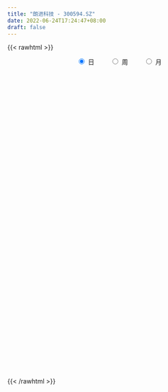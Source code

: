 ```yaml
---
title: "朗进科技 - 300594.SZ"
date: 2022-06-24T17:24:47+08:00
draft: false
---
```

{{< rawhtml >}}
    <div style="text-align: center">
        <label style="padding: 1rem;"><input style="margin-right: .5rem" type="radio" name="period" value="D" checked onclick="period_change(this)">日</label>
        <label style="padding: 1rem;"><input style="margin-right: .5rem" type="radio" name="period" value="W" onclick="period_change(this)">周</label>
        <label style="padding: 1rem;"><input style="margin-right: .5rem" type="radio" name="period" value="M" onclick="period_change(this)">月</label>
    </div>
    <div id="chart" style="height: 700px;"></div> 
    <script type="text/javascript">
        const D_v = [9909.41,7081.0,5742.8,5865.6,6718.9,6783.8,5638.8,6760.8,4454.0,6099.61,6596.0,4786.0,7856.54,11422.31,20934.8,9963.6,10029.8,7782.72,6873.52,9655.32,11533.2,20197.3,23486.33,26383.4,24681.23,21194.4,17018.79,18943.91,33022.81,23195.0,12013.09,12743.0,10639.5,11854.91,14235.0,15293.74,10424.0,9213.24,11004.34,11496.5,10435.04,14982.84,17470.6,17935.12,17696.84,16832.8,25916.78,25074.0,16009.05,14231.68,11754.0,13535.37,15908.0,12908.16,7375.4,20379.37,29955.66,26475.22,24067.22,45776.68,54000.58,36847.0,23737.5,33257.7,26470.94,22131.03,35793.8,39081.24,55973.41,42340.22,20803.56,31462.81,20491.4,19949.0,34123.04,31624.7,18285.8,13870.0,22912.5,20310.0,10908.6,12577.24,13795.6,7777.02,12378.98,27508.6,22836.93,33037.69,76258.53,43939.3,34711.0,37121.5,40861.4,46552.24,41608.8,41250.8,56530.7,91914.1,51233.56,57943.21,49554.0,35604.14,45925.5,46837.5,41821.8,51312.34,37951.31,27704.71,21722.8,14886.0,13664.0,28541.71,13104.34,10822.0,13778.0,17309.0,15045.8,17633.8,16371.8,13320.0,11065.8,15204.8,11329.0,14010.0,12592.0,8760.0,8547.0,15502.8,9315.8,13162.99,7413.0,6355.2,10485.2,12880.0,12342.0,8439.0,13477.8,15527.0,17347.46,9508.0,15380.0,9952.0,9979.0,11590.0,13434.0,11165.84,12245.0,18551.14,10864.01,9815.0,7974.84,8355.0,32186.68,31675.46,18868.84,15646.84,15578.64,12652.0,9704.0,10085.0,7020.0,8284.0,12400.0,9014.0,6198.19,6232.0,7010.62,7540.8,6298.0,6207.0,4942.0,4922.8,6655.0,7905.0,13213.8,7534.19,6189.01,5546.02,7749.0,7601.0,6627.6,5682.0,6005.21,7661.0,9281.6,10387.0,9837.0,6788.0,7847.0,8883.0,13496.0,14081.0,8912.0,10342.0,9226.0,7844.0,6422.0,7034.63,5634.0,8945.0,7269.0,7577.0,7137.0,5341.0,11693.0,13104.0,17613.0,23656.6,18479.81,8461.8,7395.8,6054.4,5102.0,7220.84,6622.85,4605.0,5322.78,6672.0,5930.0,7506.0,39071.9,9783.43,6964.06,7074.0,7576.0,4645.0,5546.0,4939.6,6190.8,6216.8,9692.8,4889.0,4796.0,4209.01,4861.01,3642.0,4240.0,7503.73,8160.0,5961.0,3849.0,8146.0,9262.53,7174.0,6474.0,4644.26,4859.26,6787.72,7831.46,8960.0,8227.26,8789.8,5210.0,5091.0,5176.0,6342.0,6229.0,5874.0,9366.0,27514.88,14304.0,6666.82,6303.0,5459.0,9385.0,7059.67,5638.0,8264.0,10721.0,9767.0,6324.0,9245.0,20560.0,8314.0,9868.69,5477.0,7864.64,6034.2,8341.0,9032.64,4846.27,7951.27,4581.8,4675.0,7786.8,9771.8,7093.23,5113.0,5035.0,7893.0,31792.06,47378.46,39223.74,44411.95,28157.09,77765.0,65030.55,45932.07,25252.37,19974.17,23787.0,18022.0,19608.11,24342.11,16370.2,16055.0,16571.0,10360.0,11961.8,14168.51,11585.71,10566.82,11514.0,10089.0,7569.0,6991.0,7939.0,8456.0,7836.0,5580.0,6589.0,6187.0,9408.17,3123.09,4945.0,4756.0,5287.57,3993.51,3012.0,3409.0,7290.0,4518.0,3667.0,6314.0,5468.0,4958.0,5422.0,3694.0,5785.09,7148.0,18665.99,9224.0,53190.34,78928.99,84964.95,159388.95,128431.29,61961.0,51734.0,39659.8,32345.8,37818.89,35027.03,34912.0,30610.71,29658.51,27426.0,65205.89,37991.46,23090.0,20576.0,19459.0,13018.0,21059.0,24244.8,44827.06,48383.69,62364.69,58032.35,41049.27,47617.28,30838.08,36687.81,22571.25,29366.5,20696.0,16217.0,19094.0,13409.0,16258.0,16247.89,27127.89,11934.0,9381.89,10011.89,9297.0,9981.0,11600.01,10946.0,11691.0,11342.5,7536.5,7189.0,11791.5,8044.0,11378.12,13283.53,13881.0,17983.0,22020.8,9532.62,8229.0,19006.23,9069.0,11221.0,6877.0,6376.0,7122.0,9788.45,7734.0,6932.0,4377.0,4578.0,7337.45,7209.0,13017.07,44767.41,42058.08,58917.0,62116.12,29655.0,23592.43,35146.0,33089.0,20704.0,16800.0,16897.0,12773.0,20814.0,14554.0,14169.0,15278.0,18606.62,14578.0,17450.0,37408.0,20589.0,34162.0,18262.5,13946.5,9355.0,7762.0,9255.0,8629.0,7690.0,7746.0,10787.0,11362.0,8227.0,10231.0,7224.0,6681.0,6250.5,14455.0,9996.0,9224.0,5955.0,8663.0,6938.01,11119.24,11902.23,13049.0,12076.0,10234.5,6863.0,6880.23,5294.0,13760.0,11541.0,8433.23,4657.0,5404.5,4998.0,7197.0,5305.0,5228.0,4744.0,10223.0,6429.0,7394.0,5433.0,4034.0,7074.05,11378.8,13258.0,12338.0,8775.0,7440.0,7257.0,6804.0,6640.0,8367.0,8124.0,5678.0,14625.61,33916.25,21788.0,13727.77,15441.72,17925.0]
const D_histogram = [0.0,-0.0019145299,-0.0138587966,-0.0167537201,-0.002937746,-0.0208467469,-0.0582921909,-0.0829125282,-0.1043964902,-0.0817071626,-0.0706246561,-0.0704279588,-0.0749895375,-0.065530877,-0.1146396298,-0.1535874655,-0.1920711649,-0.1978145024,-0.1765412911,-0.1339420209,-0.08054201,0.0121116658,0.0855553396,0.1709932918,0.2584423217,0.2507193319,0.2750752117,0.2672178235,0.2810922949,0.1859663248,0.1055795218,0.1028601555,0.0849116847,0.0619943237,0.0255354474,-0.0647830256,-0.1214360424,-0.137148989,-0.1196834374,-0.1152502213,-0.0947044264,-0.0444991208,-0.010143063,0.0265409962,0.0544043739,0.0279294053,0.0638087378,0.0186815733,-0.0359670578,-0.0515171539,-0.0492865855,-0.0084744417,0.0269581656,0.0239149196,0.0140915484,0.0445355539,0.0934155274,0.1338447573,0.1257094937,0.1619415597,0.2115884099,0.2097608434,0.1829459461,0.2065522014,0.1809193021,0.1744952229,0.1513319623,0.1849166177,0.131910534,-0.0296886526,-0.0957360063,-0.0688566838,-0.0666714509,-0.1029009497,-0.0768349995,-0.0352509489,-0.0236924357,-0.0608613896,-0.0594760555,-0.1193783736,-0.1491883217,-0.2041829562,-0.1995006201,-0.1769881444,-0.1268460627,-0.0502385228,0.0096995383,0.0764469859,0.1712307709,0.221430476,0.1965153192,0.22557155,0.2270682746,0.2566439574,0.2219115577,0.1494633995,0.1480921887,0.190366804,0.1303506368,0.0007733438,-0.0539317103,-0.0778629442,-0.0517176382,-0.0139451548,-0.0027421259,0.0276027206,0.0057503377,-0.0591730049,-0.1379814849,-0.1802038368,-0.1879361529,-0.2638381801,-0.2853517988,-0.2895047853,-0.2953006269,-0.3049783606,-0.2692998643,-0.2326147408,-0.2528511458,-0.2573499595,-0.2530768981,-0.2110441508,-0.1617448403,-0.154140879,-0.1676126357,-0.1651262371,-0.1638787405,-0.1956466553,-0.1955807909,-0.2210685331,-0.2166986232,-0.2061132261,-0.2127770414,-0.1892129105,-0.1883498096,-0.1694224005,-0.1678584631,-0.180706074,-0.2302191543,-0.2198210871,-0.2370099577,-0.2138889795,-0.1585689931,-0.0760331968,0.0072822179,0.0611750874,0.0579240003,-0.009185177,-0.0272647899,-0.0550851978,-0.0331819912,-0.0341542209,0.1006359891,0.2308993847,0.2877910846,0.3295180746,0.3530580923,0.3465675781,0.2959159653,0.1940387548,0.128770314,0.1061681193,0.1074221071,0.0780075738,0.0805125467,0.0625041004,0.0139326908,-0.0391551978,-0.0941162604,-0.1363067296,-0.1150018126,-0.0707083601,-0.0065087967,0.0802186286,0.1482570797,0.1923807517,0.2181254163,0.2164638593,0.2214690625,0.2490310071,0.2504280472,0.2481831302,0.2157659322,0.2135081699,0.1787313537,0.0975463225,-0.0061402466,-0.0495578507,-0.0904634819,-0.1319113681,-0.0806046274,0.011654984,0.0609024321,0.105359137,0.1302025821,0.125837484,0.1222523528,0.1005582677,0.0920344241,0.0907261482,0.0669988303,0.0781740604,0.0651509916,0.052173159,0.0793520374,0.1141403273,0.1439561207,0.0730376556,-0.0306644769,-0.1098416976,-0.1360610414,-0.1631407337,-0.1513158612,-0.1268685406,-0.1191146594,-0.1136625914,-0.1013837052,-0.1101273961,-0.118574737,-0.1293141353,-0.2676295916,-0.3606220413,-0.409299334,-0.4279924778,-0.4291276144,-0.4003512119,-0.340021152,-0.2737886749,-0.2098955563,-0.1426815711,-0.1116841141,-0.065189911,-0.0221203726,0.0095753499,0.0503277644,0.0849330723,0.1124014926,0.1432731739,0.1819911798,0.1982937644,0.2132801234,0.2427623718,0.2511517783,0.2242485586,0.1939927539,0.1717139974,0.1532970884,0.1474894101,0.158487716,0.149725787,0.1516709439,0.149030435,0.1299127594,0.1222334268,0.1173801581,0.1206668611,0.1018048032,0.0742843142,0.036866659,0.0812769667,0.0653339427,0.0658563078,0.0388689549,0.0131959444,0.0324203185,0.0525385953,0.0548120043,0.0609727319,0.0608117342,0.0750653618,0.0763756803,0.0393363167,-0.0549875905,-0.1220723229,-0.1714800314,-0.1813001868,-0.1475106764,-0.1146259866,-0.1150416899,-0.1239200832,-0.1277822182,-0.1605535671,-0.1442667718,-0.0900981301,-0.0326890847,0.0091379484,0.0543012479,0.0684318776,0.0858276456,0.1130968785,0.1940069402,0.289814528,0.2661085672,0.2957653477,0.2870788405,0.3377616934,0.386491513,0.2997356085,0.1874459742,0.138001787,0.0900201923,0.0280346533,-0.0382664457,-0.1069005071,-0.1444373167,-0.1940093897,-0.2078789677,-0.217953525,-0.1920775431,-0.1433107847,-0.113696986,-0.0852558011,-0.0920313918,-0.1107425797,-0.1088980738,-0.1201833907,-0.1107529369,-0.0930474074,-0.0912929525,-0.0975056885,-0.0730644732,-0.0764733933,-0.1263413645,-0.1392473627,-0.1618157474,-0.1327289018,-0.076316883,-0.03300284,-0.0179626739,-0.00352257,0.03468137,0.0403877211,0.0527756205,0.0807070606,0.082909369,0.0482590878,0.0049802831,-0.0037968961,-0.0300473082,-0.0651668537,-0.1785225138,-0.2184177267,-0.0207798785,0.1131239554,0.2623445617,0.4261468065,0.3821230734,0.3101068135,0.241482741,0.1671828225,0.1196426933,0.091094524,0.0648900636,-0.0039301631,-0.0135197127,-0.0109781725,-0.0226393164,0.0353180184,0.062954544,0.0604216856,0.0357834221,0.0029671761,-0.0281559386,-0.034185951,-0.0106923636,0.0205261919,0.0370343504,0.0982557141,0.0672828541,0.048917815,0.0763205909,0.0484745114,-0.0139275793,-0.0359734932,-0.005322021,0.0006049368,-0.0080006784,-0.055239975,-0.0615505392,-0.0895999183,-0.1302383309,-0.2159070852,-0.2456830885,-0.2497929091,-0.2319254783,-0.1987766374,-0.1649924892,-0.1111452832,-0.0964319794,-0.06978431,-0.0822048151,-0.0601999562,-0.0469903946,-0.0009501465,0.016669505,0.0078559131,0.0384399616,0.0275709686,0.0524919004,0.0192853244,-0.0039852943,-0.0178847499,-0.1068277564,-0.137706853,-0.1691887958,-0.151149392,-0.1103302425,-0.0507397658,-0.0008990923,0.0261800261,0.0145390821,0.0168586747,0.0175576138,0.0426911673,0.0523688941,0.0906613015,0.1925380974,0.2538223062,0.3394795737,0.3381465149,0.3071158474,0.2545689339,0.2596335131,0.2725090135,0.2283574092,0.1508945244,0.0639277073,-0.0264972803,-0.105992866,-0.153169416,-0.1830104336,-0.252973103,-0.3502208773,-0.3699677607,-0.3507473711,-0.2485989393,-0.1809476092,-0.0946563611,-0.0526820701,-0.0431177842,-0.0415070306,-0.041680349,-0.0677566946,-0.0689802079,-0.0639777385,-0.0743346625,-0.0572301374,-0.0753718242,-0.0934225199,-0.1268496006,-0.1149042219,-0.1246623489,-0.1191483729,-0.1232249262,-0.0906984253,-0.048853568,-0.0211193207,-0.0298003125,-0.0256829626,-0.0921968883,-0.1788625715,-0.1959887903,-0.2300876712,-0.1755099028,-0.1143992575,-0.0610711863,0.0019533354,0.1047613478,0.1547627831,0.1891138379,0.2133382994,0.2224395381,0.2166105105,0.215913412,0.2115955736,0.2053905813,0.2055180265,0.1548944084,0.1430466455,0.1462252349,0.1442822609,0.1395403723,0.136803775,0.1517483015,0.1709021423,0.1785371704,0.1532563778,0.1242749612,0.0699593588,0.0413814166,0.0194901247,-0.003488715,-0.0157258421,-0.022467469,0.0065488242,0.0813303697,0.112406248,0.1205847816,0.1468933191,0.1656206858]
const D_fast = [0.0,-0.0023931624,-0.0178021282,-0.0248854818,-0.0118039442,-0.0349246318,-0.0869431235,-0.1322915928,-0.1798746774,-0.1776121405,-0.184185798,-0.2015960904,-0.2249050535,-0.2318291123,-0.3095977725,-0.3869424746,-0.4734439652,-0.5286409283,-0.5515030398,-0.5423892749,-0.5091247664,-0.4134431742,-0.3186106654,-0.1904243903,-0.03836478,0.0165920632,0.1097167458,0.1686638135,0.2528113587,0.2041769698,0.1501850472,0.1731807198,0.1764601702,0.1690413901,0.1389663756,0.0324521463,-0.0545598812,-0.104560075,-0.1170153827,-0.141394722,-0.1445250337,-0.1054445083,-0.0736242162,-0.030304908,0.0111595632,-0.0083330541,0.0434984629,0.0030416917,-0.0605987039,-0.0890280884,-0.0991191664,-0.0604256331,-0.0182534843,-0.0153180004,-0.0216184846,0.0199594094,0.0921932648,0.166083684,0.1893757938,0.2660932498,0.3686372024,0.4192498468,0.438171436,0.5134157417,0.5330126678,0.5702123944,0.5848821244,0.6646959343,0.644667484,0.4756461343,0.385664779,0.3953299305,0.3808473007,0.3188925646,0.3257497648,0.3585210783,0.3641564825,0.3117721811,0.2982885014,0.2085415899,0.1414345613,0.0353941878,-0.0097986312,-0.0315331915,-0.0131026256,0.0509452837,0.1133082293,0.1991674234,0.3367589011,0.4423162252,0.4665298983,0.5519790165,0.6102428098,0.7039794819,0.7247249716,0.6896426634,0.7252944998,0.815160816,0.7877323081,0.658348351,0.5901603693,0.5467633993,0.5599792958,0.5942654905,0.6047829879,0.6420285145,0.6216137161,0.5418971223,0.428593271,0.34131996,0.2866036056,0.1447420334,0.051890465,-0.0246387179,-0.1042597162,-0.19018204,-0.2218285098,-0.2432970715,-0.3267462629,-0.3955825665,-0.4545787296,-0.46530702,-0.4564439197,-0.4873751781,-0.5427500937,-0.5815452544,-0.621267443,-0.7019470215,-0.7507763549,-0.8315312303,-0.8813359762,-0.9222788857,-0.9821369613,-1.0058760581,-1.0521004096,-1.0755286005,-1.1159292789,-1.1739534083,-1.2810212772,-1.3255784818,-1.4020198418,-1.4323711085,-1.4166933704,-1.3531658733,-1.2680299041,-1.1988432627,-1.1876133498,-1.2570188214,-1.2819146317,-1.3235063391,-1.3098986302,-1.3194094152,-1.1594602078,-0.9714719661,-0.842632495,-0.7185259864,-0.6067214456,-0.5265700653,-0.5032426868,-0.5566102086,-0.5896860709,-0.5857462357,-0.5576367212,-0.5675493611,-0.5449162515,-0.5472986727,-0.5923869096,-0.6552635976,-0.7337537253,-0.810020877,-0.8174664131,-0.7908500507,-0.7282776864,-0.6214956039,-0.5163928829,-0.424174023,-0.3438980044,-0.2914435965,-0.2310711277,-0.1412514314,-0.0772473794,-0.0174465139,0.0040777712,0.0551970513,0.0651030736,0.008304623,-0.0969170078,-0.1527240745,-0.2162455761,-0.2906713045,-0.2595157206,-0.1643423632,-0.099869307,-0.0290728179,0.0283212727,0.0554155457,0.0823935026,0.0858389845,0.1003237468,0.121697008,0.1147193977,0.1454381429,0.148702822,0.1487682792,0.1957851669,0.2591085386,0.3249133622,0.2722543109,0.1608860593,0.0542484142,-0.00598619,-0.0738510657,-0.0998551585,-0.107124973,-0.1291497567,-0.1521133365,-0.1651803767,-0.2014559166,-0.2395469418,-0.2826148738,-0.487837728,-0.6709856881,-0.8219878142,-0.9476790776,-1.0560961177,-1.1274075183,-1.1520827464,-1.1542974379,-1.1428782084,-1.1113346159,-1.1082581875,-1.0780614622,-1.0405220169,-1.006432457,-0.9530981014,-0.8972595254,-0.8416907319,-0.7750007572,-0.6907849564,-0.6249089306,-0.5566025408,-0.4664296994,-0.3952523484,-0.3660934284,-0.3478510446,-0.3272013018,-0.3072939386,-0.2762292645,-0.2256090296,-0.1969395119,-0.1570766189,-0.1224595191,-0.1090990048,-0.0862199807,-0.0617282099,-0.0282747917,-0.0216856487,-0.0306350592,-0.0588360497,0.0058934997,0.0062839614,0.0232704034,0.0060002893,-0.0163737351,0.0109557186,0.0442086442,0.0601850543,0.0815889648,0.0966309008,0.1296508688,0.1500551074,0.122849823,0.0147790181,-0.082823795,-0.1751015113,-0.2302467134,-0.2333348722,-0.2291066789,-0.2582828047,-0.2981412189,-0.3339489084,-0.406858649,-0.4266385467,-0.3949944376,-0.3457576633,-0.3016461431,-0.2429075317,-0.2116689326,-0.1728162532,-0.1172728006,0.0121389962,0.1804002159,0.223221397,0.3268195144,0.3899027173,0.5250259935,0.6703786914,0.658556689,0.5931285483,0.5781848078,0.5527082612,0.4977313855,0.4218636751,0.3265044869,0.2528583481,0.1547839278,0.0889446078,0.0243816692,0.0022382653,0.0151773276,0.0163668798,0.0234941143,-0.0062893243,-0.0526861571,-0.0780661696,-0.1193973342,-0.1376551146,-0.143211437,-0.1642802202,-0.1948693783,-0.1886942813,-0.2112215498,-0.2926748621,-0.3403927009,-0.4034150225,-0.4075104024,-0.3701776043,-0.3351142712,-0.3245647736,-0.3110053122,-0.2641310298,-0.2483277484,-0.2227459438,-0.1746377387,-0.151708088,-0.1742935972,-0.2163273312,-0.2260537344,-0.2598159735,-0.3112272324,-0.4692135209,-0.5637131655,-0.3712702869,-0.2090854642,0.0057212825,0.276060229,0.3275672642,0.3330777076,0.3248243205,0.2923201075,0.2746906517,0.2689161133,0.2589341689,0.1891314014,0.1761619237,0.1759589207,0.1586379477,0.2254247871,0.2687999486,0.2813725117,0.2656801037,0.2336056518,0.1954435524,0.1808670523,0.2016875488,0.2380376523,0.2638043983,0.3495896905,0.3354375441,0.3293019587,0.3757848824,0.3600574307,0.2941734452,0.263134158,0.2924551249,0.298533317,0.2879275322,0.2268782417,0.2051800428,0.1547306841,0.0815326888,-0.0581128368,-0.1493096122,-0.2158676601,-0.2559815989,-0.2725269174,-0.2799908915,-0.2539300063,-0.2633246973,-0.2541231055,-0.2870948143,-0.2801399444,-0.2786779815,-0.23287527,-0.2110882423,-0.217937856,-0.177743817,-0.1817200678,-0.143676161,-0.1720614059,-0.1963283482,-0.2146989913,-0.3303489368,-0.3956547467,-0.4694338884,-0.4891818326,-0.4759452438,-0.4290397085,-0.3794238081,-0.3457996831,-0.3538058567,-0.3472715954,-0.3421832529,-0.3063769076,-0.2836069572,-0.2226492244,-0.0726379042,0.0521018812,0.2226290421,0.3058326121,0.3515809064,0.3626762264,0.4326491839,0.5136519377,0.5265896856,0.4868504319,0.4158655416,0.318816234,0.2128224318,0.1273535278,0.0517599018,-0.0814460434,-0.2662490369,-0.3784878606,-0.4469543137,-0.4069556167,-0.384541189,-0.3219140312,-0.2931102576,-0.2943254178,-0.3030914218,-0.3136848275,-0.3567003468,-0.375168912,-0.3861608773,-0.4151014668,-0.4123044761,-0.449289119,-0.4906954447,-0.5558349255,-0.5726156023,-0.6135393165,-0.6378124337,-0.6726952187,-0.662843324,-0.6332118587,-0.6107574416,-0.6268885115,-0.6291919023,-0.7187550501,-0.8501363761,-0.9162597925,-1.0078805912,-0.9971802985,-0.9646694675,-0.9266091929,-0.8630963373,-0.734097988,-0.6454058569,-0.5637763427,-0.4862173063,-0.4215061831,-0.3731825831,-0.3199013286,-0.2713202735,-0.2261776205,-0.1746706687,-0.1865706846,-0.1626567862,-0.1229218881,-0.0887942969,-0.0586510924,-0.0271867459,0.0256948559,0.0875742323,0.1398435529,0.1528768549,0.1549641786,0.1181384159,0.0999058278,0.0828870671,0.0590360486,0.042867461,0.0305089668,0.0611624661,0.1562766041,0.2154540443,0.2537787734,0.3168106406,0.3769431788]
const D_slow = [0.0,-0.0004786325,-0.0039433316,-0.0081317617,-0.0088661982,-0.0140778849,-0.0286509326,-0.0493790647,-0.0754781872,-0.0959049779,-0.1135611419,-0.1311681316,-0.149915516,-0.1662982352,-0.1949581427,-0.2333550091,-0.2813728003,-0.3308264259,-0.3749617487,-0.4084472539,-0.4285827564,-0.42555484,-0.4041660051,-0.3614176821,-0.2968071017,-0.2341272687,-0.1653584658,-0.0985540099,-0.0282809362,0.018210645,0.0446055254,0.0703205643,0.0915484855,0.1070470664,0.1134309283,0.0972351719,0.0668761613,0.032588914,0.0026680547,-0.0261445007,-0.0498206073,-0.0609453875,-0.0634811532,-0.0568459042,-0.0432448107,-0.0362624594,-0.0203102749,-0.0156398816,-0.0246316461,-0.0375109345,-0.0498325809,-0.0519511913,-0.0452116499,-0.03923292,-0.0357100329,-0.0245761445,-0.0012222626,0.0322389267,0.0636663001,0.1041516901,0.1570487925,0.2094890034,0.2552254899,0.3068635403,0.3520933658,0.3957171715,0.4335501621,0.4797793165,0.51275695,0.5053347869,0.4814007853,0.4641866144,0.4475187516,0.4217935142,0.4025847643,0.3937720271,0.3878489182,0.3726335708,0.3577645569,0.3279199635,0.2906228831,0.239577144,0.189701989,0.1454549529,0.1137434372,0.1011838065,0.1036086911,0.1227204375,0.1655281302,0.2208857492,0.2700145791,0.3264074665,0.3831745352,0.4473355245,0.5028134139,0.5401792638,0.577202311,0.624794012,0.6573816712,0.6575750072,0.6440920796,0.6246263436,0.611696934,0.6082106453,0.6075251138,0.614425794,0.6158633784,0.6010701272,0.566574756,0.5215237968,0.4745397585,0.4085802135,0.3372422638,0.2648660675,0.1910409107,0.1147963206,0.0474713545,-0.0106823307,-0.0738951171,-0.138232607,-0.2015018315,-0.2542628692,-0.2946990793,-0.3332342991,-0.375137458,-0.4164190173,-0.4573887024,-0.5063003662,-0.555195564,-0.6104626972,-0.664637353,-0.7161656596,-0.7693599199,-0.8166631475,-0.8637506,-0.9061062001,-0.9480708158,-0.9932473343,-1.0508021229,-1.1057573947,-1.1650098841,-1.218482129,-1.2581243773,-1.2771326765,-1.275312122,-1.2600183501,-1.2455373501,-1.2478336443,-1.2546498418,-1.2684211413,-1.276716639,-1.2852551943,-1.260096197,-1.2023713508,-1.1304235797,-1.048044061,-0.9597795379,-0.8731376434,-0.7991586521,-0.7506489634,-0.7184563849,-0.6919143551,-0.6650588283,-0.6455569348,-0.6254287982,-0.6098027731,-0.6063196004,-0.6161083998,-0.6396374649,-0.6737141473,-0.7024646005,-0.7201416905,-0.7217688897,-0.7017142325,-0.6646499626,-0.6165547747,-0.5620234206,-0.5079074558,-0.4525401902,-0.3902824384,-0.3276754266,-0.2656296441,-0.211688161,-0.1583111186,-0.1136282801,-0.0892416995,-0.0907767611,-0.1031662238,-0.1257820943,-0.1587599363,-0.1789110932,-0.1759973472,-0.1607717392,-0.1344319549,-0.1018813094,-0.0704219384,-0.0398588502,-0.0147192832,0.0082893228,0.0309708598,0.0477205674,0.0672640825,0.0835518304,0.0965951201,0.1164331295,0.1449682113,0.1809572415,0.1992166554,0.1915505362,0.1640901118,0.1300748514,0.089289668,0.0514607027,0.0197435675,-0.0100350973,-0.0384507452,-0.0637966715,-0.0913285205,-0.1209722048,-0.1533007386,-0.2202081365,-0.3103636468,-0.4126884803,-0.5196865997,-0.6269685033,-0.7270563063,-0.8120615943,-0.8805087631,-0.9329826521,-0.9686530449,-0.9965740734,-1.0128715512,-1.0184016443,-1.0160078068,-1.0034258657,-0.9821925977,-0.9540922245,-0.918273931,-0.8727761361,-0.823202695,-0.7698826642,-0.7091920712,-0.6464041266,-0.590341987,-0.5418437985,-0.4989152992,-0.4605910271,-0.4237186745,-0.3840967455,-0.3466652988,-0.3087475628,-0.2714899541,-0.2390117642,-0.2084534075,-0.179108368,-0.1489416528,-0.1234904519,-0.1049193734,-0.0957027087,-0.075383467,-0.0590499813,-0.0425859044,-0.0328686656,-0.0295696795,-0.0214645999,-0.0083299511,0.00537305,0.020616233,0.0358191665,0.054585507,0.0736794271,0.0835135062,0.0697666086,0.0392485279,-0.0036214799,-0.0489465266,-0.0858241957,-0.1144806924,-0.1432411149,-0.1742211357,-0.2061666902,-0.246305082,-0.2823717749,-0.3048963075,-0.3130685786,-0.3107840915,-0.2972087795,-0.2801008102,-0.2586438988,-0.2303696791,-0.1818679441,-0.1094143121,-0.0428871703,0.0310541667,0.1028238768,0.1872643001,0.2838871784,0.3588210805,0.4056825741,0.4401830208,0.4626880689,0.4696967322,0.4601301208,0.433404994,0.3972956648,0.3487933174,0.2968235755,0.2423351942,0.1943158085,0.1584881123,0.1300638658,0.1087499155,0.0857420675,0.0580564226,0.0308319042,0.0007860565,-0.0269021777,-0.0501640296,-0.0729872677,-0.0973636898,-0.1156298081,-0.1347481564,-0.1663334976,-0.2011453382,-0.2415992751,-0.2747815005,-0.2938607213,-0.3021114313,-0.3066020997,-0.3074827422,-0.2988123998,-0.2887154695,-0.2755215643,-0.2553447992,-0.234617457,-0.222552685,-0.2213076142,-0.2222568383,-0.2297686653,-0.2460603787,-0.2906910072,-0.3452954388,-0.3504904085,-0.3222094196,-0.2566232792,-0.1500865775,-0.0545558092,0.0229708942,0.0833415794,0.1251372851,0.1550479584,0.1778215894,0.1940441053,0.1930615645,0.1896816363,0.1869370932,0.1812772641,0.1901067687,0.2058454047,0.2209508261,0.2298966816,0.2306384756,0.223599491,0.2150530032,0.2123799123,0.2175114603,0.2267700479,0.2513339764,0.26815469,0.2803841437,0.2994642915,0.3115829193,0.3081010245,0.2991076512,0.2977771459,0.2979283801,0.2959282106,0.2821182168,0.266730582,0.2443306024,0.2117710197,0.1577942484,0.0963734763,0.033925249,-0.0240561206,-0.0737502799,-0.1149984022,-0.1427847231,-0.1668927179,-0.1843387954,-0.2048899992,-0.2199399883,-0.2316875869,-0.2319251235,-0.2277577473,-0.225793769,-0.2161837786,-0.2092910365,-0.1961680614,-0.1913467303,-0.1923430538,-0.1968142413,-0.2235211804,-0.2579478937,-0.3002450926,-0.3380324406,-0.3656150013,-0.3782999427,-0.3785247158,-0.3719797093,-0.3683449387,-0.3641302701,-0.3597408666,-0.3490680748,-0.3359758513,-0.3133105259,-0.2651760016,-0.201720425,-0.1168505316,-0.0323139029,0.044465059,0.1081072925,0.1730156707,0.2411429241,0.2982322764,0.3359559075,0.3519378344,0.3453135143,0.3188152978,0.2805229438,0.2347703354,0.1715270596,0.0839718403,-0.0085200999,-0.0962069426,-0.1583566774,-0.2035935797,-0.22725767,-0.2404281875,-0.2512076336,-0.2615843912,-0.2720044785,-0.2889436521,-0.3061887041,-0.3221831388,-0.3407668044,-0.3550743387,-0.3739172948,-0.3972729248,-0.4289853249,-0.4577113804,-0.4888769676,-0.5186640608,-0.5494702924,-0.5721448987,-0.5843582907,-0.5896381209,-0.597088199,-0.6035089397,-0.6265581618,-0.6712738046,-0.7202710022,-0.77779292,-0.8216703957,-0.8502702101,-0.8655380066,-0.8650496728,-0.8388593358,-0.80016864,-0.7528901806,-0.6995556057,-0.6439457212,-0.5897930936,-0.5358147406,-0.4829158472,-0.4315682018,-0.3801886952,-0.3414650931,-0.3057034317,-0.269147123,-0.2330765578,-0.1981914647,-0.1639905209,-0.1260534456,-0.08332791,-0.0386936174,-0.000379523,0.0306892173,0.048179057,0.0585244112,0.0633969424,0.0625247636,0.0585933031,0.0529764358,0.0546136419,0.0749462343,0.1030477963,0.1331939917,0.1699173215,0.211322493]
const D_data = [['2020-06-03', 27.42, 27.36, 27.16, 27.62],['2020-06-04', 27.38, 27.33, 27.2, 27.5],['2020-06-05', 27.33, 27.16, 26.94, 27.39],['2020-06-08', 27.4, 27.22, 27.2, 27.56],['2020-06-09', 27.24, 27.45, 27.18, 27.51],['2020-06-10', 27.25, 27.03, 26.99, 27.43],['2020-06-11', 26.97, 26.6, 26.58, 27.06],['2020-06-12', 26.18, 26.53, 25.74, 26.64],['2020-06-15', 26.52, 26.36, 26.35, 26.73],['2020-06-16', 26.31, 26.83, 26.31, 26.9],['2020-06-17', 26.85, 26.7, 26.35, 26.97],['2020-06-18', 26.65, 26.52, 26.37, 26.71],['2020-06-19', 26.36, 26.37, 26.36, 26.55],['2020-06-22', 26.61, 26.48, 26.41, 27.2],['2020-06-23', 26.28, 25.54, 25.52, 26.41],['2020-06-24', 25.54, 25.29, 25.15, 25.7],['2020-06-29', 25.29, 24.91, 24.86, 25.3],['2020-06-30', 24.85, 25.0, 24.8, 25.15],['2020-07-01', 25.05, 25.18, 24.92, 25.18],['2020-07-02', 25.2, 25.44, 25.15, 25.52],['2020-07-03', 25.55, 25.69, 25.36, 25.72],['2020-07-06', 25.6, 26.49, 25.6, 26.54],['2020-07-07', 26.66, 26.68, 26.1, 26.91],['2020-07-08', 26.61, 27.31, 26.28, 27.4],['2020-07-09', 27.33, 27.93, 27.11, 27.93],['2020-07-10', 27.8, 27.12, 27.1, 27.91],['2020-07-13', 27.13, 27.75, 27.13, 27.84],['2020-07-14', 27.77, 27.59, 27.16, 28.08],['2020-07-15', 28.0, 28.09, 28.0, 29.0],['2020-07-16', 28.06, 26.69, 26.6, 28.06],['2020-07-17', 26.68, 26.52, 26.28, 26.99],['2020-07-20', 26.61, 27.36, 26.6, 27.45],['2020-07-21', 27.45, 27.2, 27.01, 27.58],['2020-07-22', 27.19, 27.1, 27.02, 27.5],['2020-07-23', 27.05, 26.82, 26.21, 27.07],['2020-07-24', 26.7, 25.8, 25.8, 27.17],['2020-07-27', 25.81, 25.76, 25.51, 26.25],['2020-07-28', 25.75, 25.98, 25.75, 26.5],['2020-07-29', 25.97, 26.3, 25.66, 26.32],['2020-07-30', 26.4, 26.1, 26.08, 26.46],['2020-07-31', 26.05, 26.28, 25.9, 26.45],['2020-08-03', 26.45, 26.78, 26.31, 26.78],['2020-08-04', 27.0, 26.78, 26.58, 27.25],['2020-08-05', 27.02, 27.0, 26.69, 27.2],['2020-08-06', 27.0, 27.09, 26.75, 27.25],['2020-08-07', 26.93, 26.44, 26.11, 27.04],['2020-08-10', 26.49, 27.28, 26.31, 27.39],['2020-08-11', 27.13, 26.27, 26.2, 27.19],['2020-08-12', 26.35, 25.87, 25.59, 26.35],['2020-08-13', 25.96, 26.13, 25.93, 26.58],['2020-08-14', 26.26, 26.27, 25.86, 26.35],['2020-08-17', 26.32, 26.84, 26.31, 26.84],['2020-08-18', 26.85, 26.98, 26.73, 27.09],['2020-08-19', 26.99, 26.6, 26.53, 27.05],['2020-08-20', 26.69, 26.49, 26.3, 26.69],['2020-08-21', 26.52, 27.07, 26.52, 27.11],['2020-08-24', 27.5, 27.57, 26.6, 27.83],['2020-08-25', 27.42, 27.8, 27.4, 27.94],['2020-08-26', 27.99, 27.39, 27.14, 28.16],['2020-08-27', 27.5, 28.15, 27.12, 28.8],['2020-08-28', 28.08, 28.72, 28.0, 29.66],['2020-08-31', 29.0, 28.4, 28.36, 29.45],['2020-09-01', 28.25, 28.2, 27.85, 28.26],['2020-09-02', 28.29, 29.02, 28.15, 29.15],['2020-09-03', 29.03, 28.6, 28.41, 29.42],['2020-09-04', 28.08, 28.95, 28.01, 29.04],['2020-09-07', 29.01, 28.85, 28.57, 29.56],['2020-09-08', 28.77, 29.79, 28.64, 29.85],['2020-09-09', 29.56, 28.85, 28.8, 30.43],['2020-09-10', 28.85, 27.02, 27.0, 29.28],['2020-09-11', 27.03, 27.62, 26.77, 27.77],['2020-09-14', 27.5, 28.68, 27.5, 28.75],['2020-09-15', 28.8, 28.46, 28.09, 28.96],['2020-09-16', 28.42, 27.88, 27.6, 28.56],['2020-09-17', 27.98, 28.62, 27.96, 29.19],['2020-09-18', 28.75, 29.01, 28.5, 29.33],['2020-09-21', 29.04, 28.81, 28.52, 29.09],['2020-09-22', 28.41, 28.15, 28.1, 28.67],['2020-09-23', 28.17, 28.54, 28.17, 29.22],['2020-09-24', 28.34, 27.59, 27.56, 28.46],['2020-09-25', 27.6, 27.66, 27.44, 27.87],['2020-09-28', 27.73, 27.01, 26.95, 27.86],['2020-09-29', 26.96, 27.49, 26.96, 27.73],['2020-09-30', 27.5, 27.66, 27.26, 27.77],['2020-10-09', 27.93, 28.1, 27.85, 28.33],['2020-10-12', 28.11, 28.72, 28.11, 28.79],['2020-10-13', 28.68, 28.88, 28.4, 29.15],['2020-10-14', 28.63, 29.36, 28.63, 29.62],['2020-10-15', 29.1, 30.27, 29.1, 31.5],['2020-10-16', 30.0, 30.29, 29.54, 30.64],['2020-10-19', 30.06, 29.62, 29.61, 30.45],['2020-10-20', 29.75, 30.52, 29.4, 30.88],['2020-10-21', 30.41, 30.49, 30.14, 31.13],['2020-10-22', 30.31, 31.18, 29.88, 31.48],['2020-10-23', 31.18, 30.62, 30.49, 31.4],['2020-10-26', 30.64, 30.08, 29.42, 31.13],['2020-10-27', 29.87, 30.97, 29.77, 32.13],['2020-10-28', 31.25, 31.85, 30.9, 32.59],['2020-10-29', 31.01, 30.74, 30.05, 31.29],['2020-10-30', 30.78, 29.5, 29.5, 31.88],['2020-11-02', 29.51, 30.01, 29.0, 30.45],['2020-11-03', 29.96, 30.22, 29.81, 30.4],['2020-11-04', 30.23, 30.89, 30.08, 30.97],['2020-11-05', 31.2, 31.27, 30.61, 31.68],['2020-11-06', 31.11, 31.15, 30.45, 31.45],['2020-11-09', 31.47, 31.6, 31.25, 31.86],['2020-11-10', 31.65, 31.07, 30.5, 31.77],['2020-11-11', 31.09, 30.36, 29.96, 31.09],['2020-11-12', 30.25, 29.8, 29.73, 30.42],['2020-11-13', 29.91, 29.88, 29.55, 30.12],['2020-11-16', 29.8, 30.1, 29.58, 30.11],['2020-11-17', 30.0, 28.9, 28.6, 30.03],['2020-11-18', 28.91, 29.15, 28.7, 29.3],['2020-11-19', 29.1, 29.11, 28.88, 29.28],['2020-11-20', 29.1, 28.86, 28.7, 29.19],['2020-11-23', 28.86, 28.55, 28.35, 28.98],['2020-11-24', 28.5, 28.97, 28.48, 29.27],['2020-11-25', 28.91, 28.98, 28.51, 29.25],['2020-11-26', 28.9, 28.11, 28.1, 29.07],['2020-11-27', 28.09, 28.02, 27.66, 28.35],['2020-11-30', 28.05, 27.9, 27.9, 28.25],['2020-12-01', 27.96, 28.28, 27.85, 28.65],['2020-12-02', 28.2, 28.43, 28.1, 28.45],['2020-12-03', 28.31, 27.89, 27.88, 28.42],['2020-12-04', 27.86, 27.43, 27.4, 27.89],['2020-12-07', 27.6, 27.41, 27.39, 27.6],['2020-12-08', 27.42, 27.21, 27.21, 27.58],['2020-12-09', 27.21, 26.5, 26.35, 27.24],['2020-12-10', 26.48, 26.58, 26.29, 26.88],['2020-12-11', 26.76, 25.94, 25.56, 26.76],['2020-12-14', 25.81, 25.99, 25.67, 26.05],['2020-12-15', 25.9, 25.84, 25.69, 26.16],['2020-12-16', 25.83, 25.36, 25.24, 25.83],['2020-12-17', 25.27, 25.51, 24.84, 25.53],['2020-12-18', 25.47, 25.02, 24.99, 25.7],['2020-12-21', 25.47, 25.03, 24.91, 25.47],['2020-12-22', 25.02, 24.6, 24.6, 25.27],['2020-12-23', 24.6, 24.11, 23.96, 24.7],['2020-12-24', 24.11, 23.17, 23.1, 24.11],['2020-12-25', 23.17, 23.48, 23.07, 23.72],['2020-12-28', 23.48, 22.77, 22.63, 23.64],['2020-12-29', 22.78, 22.94, 22.78, 23.28],['2020-12-30', 22.94, 23.23, 22.66, 23.43],['2020-12-31', 23.21, 23.67, 23.12, 23.85],['2021-01-04', 23.69, 23.92, 23.67, 24.06],['2021-01-05', 24.05, 23.77, 23.58, 24.05],['2021-01-06', 23.78, 23.06, 23.0, 23.88],['2021-01-07', 23.16, 21.91, 21.75, 23.27],['2021-01-08', 21.86, 22.1, 21.21, 22.48],['2021-01-11', 22.15, 21.64, 21.56, 22.65],['2021-01-12', 21.37, 22.03, 21.37, 22.24],['2021-01-13', 22.04, 21.59, 21.31, 22.18],['2021-01-14', 21.69, 23.5, 21.41, 23.73],['2021-01-15', 23.49, 24.12, 23.06, 24.51],['2021-01-18', 23.8, 23.75, 23.31, 24.11],['2021-01-19', 23.75, 23.92, 23.31, 24.05],['2021-01-20', 23.73, 24.0, 23.58, 24.3],['2021-01-21', 23.81, 23.82, 23.64, 24.08],['2021-01-22', 23.6, 23.25, 23.25, 23.91],['2021-01-25', 23.09, 22.28, 22.22, 23.18],['2021-01-26', 22.57, 22.31, 22.2, 22.75],['2021-01-27', 22.5, 22.6, 22.32, 22.88],['2021-01-28', 22.66, 22.83, 22.63, 23.88],['2021-01-29', 22.6, 22.35, 21.91, 22.91],['2021-02-01', 22.05, 22.65, 22.05, 22.78],['2021-02-02', 22.45, 22.32, 22.25, 22.85],['2021-02-03', 22.3, 21.7, 21.65, 22.31],['2021-02-04', 21.7, 21.27, 20.88, 21.7],['2021-02-05', 21.43, 20.81, 20.81, 21.64],['2021-02-08', 20.81, 20.52, 20.31, 21.17],['2021-02-09', 20.73, 21.06, 20.52, 21.1],['2021-02-10', 21.07, 21.35, 21.02, 21.35],['2021-02-18', 21.6, 21.76, 21.5, 22.15],['2021-02-19', 21.72, 22.38, 21.71, 22.42],['2021-02-22', 22.98, 22.56, 22.56, 23.32],['2021-02-23', 22.36, 22.61, 22.33, 22.89],['2021-02-24', 22.58, 22.65, 22.5, 22.9],['2021-02-25', 22.85, 22.47, 22.34, 22.89],['2021-02-26', 22.29, 22.67, 22.17, 22.75],['2021-03-01', 22.7, 23.17, 22.66, 23.2],['2021-03-02', 23.22, 23.07, 23.01, 23.37],['2021-03-03', 22.99, 23.18, 22.99, 23.3],['2021-03-04', 23.07, 22.86, 22.82, 23.25],['2021-03-05', 22.71, 23.29, 22.71, 23.37],['2021-03-08', 23.29, 22.92, 22.92, 23.75],['2021-03-09', 22.92, 22.12, 22.12, 23.05],['2021-03-10', 22.37, 21.36, 21.29, 22.38],['2021-03-11', 21.3, 21.68, 21.18, 21.68],['2021-03-12', 21.68, 21.41, 21.34, 21.73],['2021-03-15', 21.4, 21.07, 20.91, 21.56],['2021-03-16', 21.39, 22.15, 21.19, 22.36],['2021-03-17', 22.15, 23.0, 22.06, 23.07],['2021-03-18', 23.18, 22.85, 22.81, 23.26],['2021-03-19', 22.67, 23.09, 22.66, 23.61],['2021-03-22', 23.09, 23.11, 22.95, 23.34],['2021-03-23', 23.04, 22.89, 22.82, 23.25],['2021-03-24', 22.81, 22.97, 22.77, 23.19],['2021-03-25', 23.03, 22.76, 22.53, 23.03],['2021-03-26', 22.94, 22.92, 22.61, 23.04],['2021-03-29', 22.93, 23.06, 22.73, 23.32],['2021-03-30', 23.05, 22.78, 22.75, 23.13],['2021-03-31', 22.6, 23.25, 22.6, 23.25],['2021-04-01', 23.25, 23.01, 22.88, 23.31],['2021-04-02', 23.01, 23.0, 22.93, 23.17],['2021-04-06', 23.01, 23.61, 23.01, 23.68],['2021-04-07', 23.51, 23.97, 23.45, 24.02],['2021-04-08', 23.98, 24.21, 23.7, 24.36],['2021-04-09', 23.0, 22.95, 22.44, 23.2],['2021-04-12', 22.91, 22.11, 21.69, 23.1],['2021-04-13', 22.01, 21.89, 21.78, 22.1],['2021-04-14', 21.82, 22.19, 21.63, 22.29],['2021-04-15', 22.15, 21.93, 21.8, 22.21],['2021-04-16', 21.76, 22.26, 21.75, 22.3],['2021-04-19', 22.27, 22.41, 22.26, 22.48],['2021-04-20', 22.36, 22.19, 22.19, 22.58],['2021-04-21', 22.1, 22.1, 22.03, 22.35],['2021-04-22', 22.19, 22.14, 22.06, 22.35],['2021-04-23', 22.21, 21.79, 21.71, 22.24],['2021-04-26', 21.81, 21.64, 21.63, 21.89],['2021-04-27', 21.64, 21.44, 21.06, 21.65],['2021-04-28', 20.0, 19.25, 18.78, 20.1],['2021-04-29', 18.96, 18.9, 18.77, 19.18],['2021-04-30', 18.96, 18.71, 18.66, 19.07],['2021-05-06', 18.83, 18.5, 18.48, 18.99],['2021-05-07', 18.56, 18.24, 18.15, 18.61],['2021-05-10', 18.35, 18.26, 18.16, 18.35],['2021-05-11', 18.25, 18.49, 18.19, 18.54],['2021-05-12', 18.45, 18.54, 18.33, 18.56],['2021-05-13', 18.42, 18.54, 18.42, 18.7],['2021-05-14', 18.54, 18.66, 18.5, 18.72],['2021-05-17', 18.45, 18.23, 18.18, 18.45],['2021-05-18', 18.23, 18.42, 18.15, 18.45],['2021-05-19', 18.42, 18.44, 18.3, 18.59],['2021-05-20', 18.47, 18.35, 18.3, 18.52],['2021-05-21', 18.31, 18.54, 18.31, 18.69],['2021-05-24', 18.52, 18.58, 18.48, 18.6],['2021-05-25', 18.57, 18.6, 18.46, 18.74],['2021-05-26', 18.56, 18.77, 18.52, 18.83],['2021-05-27', 18.72, 19.06, 18.69, 19.17],['2021-05-28', 19.09, 18.96, 18.85, 19.15],['2021-05-31', 18.81, 19.08, 18.81, 19.18],['2021-06-01', 19.3, 19.46, 19.11, 19.48],['2021-06-02', 19.43, 19.4, 19.33, 19.89],['2021-06-03', 19.15, 19.01, 19.01, 19.3],['2021-06-04', 19.01, 18.9, 18.77, 19.16],['2021-06-07', 18.93, 18.93, 18.83, 19.17],['2021-06-08', 18.96, 18.93, 18.78, 18.99],['2021-06-09', 18.89, 19.08, 18.82, 19.19],['2021-06-10', 19.19, 19.37, 19.07, 19.48],['2021-06-11', 19.5, 19.2, 19.16, 19.58],['2021-06-15', 19.21, 19.39, 19.01, 19.43],['2021-06-16', 19.5, 19.41, 19.29, 19.7],['2021-06-17', 19.4, 19.22, 19.03, 19.52],['2021-06-18', 19.5, 19.36, 19.08, 19.5],['2021-06-21', 19.21, 19.43, 19.21, 19.57],['2021-06-22', 19.21, 19.6, 19.21, 19.6],['2021-06-23', 19.45, 19.35, 19.31, 19.64],['2021-06-24', 19.31, 19.17, 19.13, 19.39],['2021-06-25', 19.1, 18.9, 18.66, 19.23],['2021-06-28', 18.91, 19.98, 18.74, 20.49],['2021-06-29', 19.9, 19.35, 19.25, 19.9],['2021-06-30', 19.3, 19.56, 19.19, 19.58],['2021-07-01', 19.56, 19.18, 19.13, 19.68],['2021-07-02', 19.11, 19.07, 19.01, 19.34],['2021-07-05', 19.0, 19.63, 19.0, 19.73],['2021-07-06', 19.8, 19.78, 19.46, 19.86],['2021-07-07', 19.77, 19.66, 19.54, 19.88],['2021-07-08', 19.78, 19.78, 19.53, 19.84],['2021-07-09', 19.78, 19.77, 19.51, 20.19],['2021-07-12', 19.76, 20.05, 19.74, 20.07],['2021-07-13', 20.05, 20.0, 19.83, 20.12],['2021-07-14', 20.0, 19.48, 19.47, 20.01],['2021-07-15', 19.26, 18.41, 18.3, 19.35],['2021-07-16', 18.33, 18.25, 18.2, 18.49],['2021-07-19', 18.26, 18.04, 17.7, 18.26],['2021-07-20', 17.97, 18.23, 17.89, 18.29],['2021-07-21', 18.35, 18.7, 18.06, 18.77],['2021-07-22', 18.69, 18.75, 18.58, 18.81],['2021-07-23', 18.66, 18.31, 18.25, 18.69],['2021-07-26', 18.2, 18.06, 17.68, 18.4],['2021-07-27', 18.1, 17.96, 17.95, 18.45],['2021-07-28', 17.95, 17.35, 17.0, 18.02],['2021-07-29', 17.55, 17.76, 17.39, 17.8],['2021-07-30', 17.72, 18.29, 17.51, 18.35],['2021-08-02', 18.32, 18.54, 18.05, 18.65],['2021-08-03', 18.49, 18.56, 18.49, 18.88],['2021-08-04', 18.61, 18.82, 18.48, 18.9],['2021-08-05', 18.75, 18.6, 18.47, 18.82],['2021-08-06', 18.68, 18.75, 18.46, 18.83],['2021-08-09', 18.58, 19.04, 18.42, 19.05],['2021-08-10', 19.22, 20.1, 18.98, 21.0],['2021-08-11', 20.6, 20.94, 20.6, 22.06],['2021-08-12', 20.08, 19.85, 19.52, 20.28],['2021-08-13', 19.6, 20.76, 19.6, 22.0],['2021-08-16', 20.28, 20.58, 20.02, 21.19],['2021-08-17', 20.97, 21.71, 20.97, 24.15],['2021-08-18', 21.05, 22.28, 21.05, 22.67],['2021-08-19', 22.06, 20.8, 20.7, 22.1],['2021-08-20', 20.49, 20.19, 19.7, 20.7],['2021-08-23', 20.0, 20.73, 19.94, 20.75],['2021-08-24', 20.61, 20.64, 20.37, 21.02],['2021-08-25', 20.64, 20.28, 20.22, 20.74],['2021-08-26', 20.27, 19.94, 19.85, 20.85],['2021-08-27', 20.0, 19.55, 19.18, 20.27],['2021-08-30', 19.34, 19.61, 19.34, 20.03],['2021-08-31', 19.61, 19.14, 19.04, 19.61],['2021-09-01', 19.13, 19.3, 18.69, 19.44],['2021-09-02', 19.22, 19.15, 18.91, 19.34],['2021-09-03', 19.18, 19.51, 19.18, 19.68],['2021-09-06', 19.5, 19.89, 19.43, 19.9],['2021-09-07', 19.97, 19.78, 19.61, 20.08],['2021-09-08', 19.77, 19.86, 19.59, 19.92],['2021-09-09', 19.79, 19.42, 19.38, 19.84],['2021-09-10', 19.42, 19.13, 19.11, 19.48],['2021-09-13', 19.08, 19.26, 18.98, 19.34],['2021-09-14', 19.26, 18.98, 18.88, 19.44],['2021-09-15', 19.0, 19.14, 18.79, 19.18],['2021-09-16', 19.15, 19.23, 19.0, 19.5],['2021-09-17', 19.29, 19.0, 18.74, 19.4],['2021-09-22', 18.88, 18.8, 18.6, 18.91],['2021-09-23', 18.8, 19.15, 18.8, 19.23],['2021-09-24', 19.23, 18.78, 18.7, 19.23],['2021-09-27', 18.78, 17.95, 17.85, 18.9],['2021-09-28', 17.99, 18.11, 17.81, 18.15],['2021-09-29', 17.99, 17.74, 17.72, 18.2],['2021-09-30', 17.79, 18.25, 17.79, 18.3],['2021-10-08', 18.36, 18.7, 18.35, 18.82],['2021-10-11', 18.71, 18.72, 18.45, 18.77],['2021-10-12', 18.64, 18.46, 18.28, 18.71],['2021-10-13', 18.58, 18.48, 18.27, 18.58],['2021-10-14', 18.47, 18.89, 18.32, 18.93],['2021-10-15', 18.82, 18.59, 18.58, 18.93],['2021-10-18', 18.75, 18.72, 18.42, 18.81],['2021-10-19', 18.66, 19.04, 18.58, 19.15],['2021-10-20', 18.9, 18.83, 18.68, 19.03],['2021-10-21', 18.75, 18.3, 18.25, 18.79],['2021-10-22', 18.4, 17.97, 17.9, 18.4],['2021-10-25', 18.02, 18.23, 18.0, 18.41],['2021-10-26', 18.25, 17.87, 17.77, 18.28],['2021-10-27', 17.87, 17.52, 17.42, 18.18],['2021-10-28', 16.5, 16.0, 15.34, 16.5],['2021-10-29', 15.97, 16.3, 15.76, 16.38],['2021-11-01', 16.36, 19.56, 16.08, 19.56],['2021-11-02', 20.17, 19.65, 19.12, 20.53],['2021-11-03', 19.25, 20.72, 19.25, 20.88],['2021-11-04', 20.7, 22.0, 20.7, 24.86],['2021-11-05', 21.88, 20.03, 19.5, 21.93],['2021-11-08', 19.88, 19.64, 19.12, 19.88],['2021-11-09', 19.51, 19.53, 19.21, 19.92],['2021-11-10', 19.23, 19.25, 18.95, 19.42],['2021-11-11', 19.19, 19.39, 19.16, 19.52],['2021-11-12', 19.37, 19.53, 18.84, 19.54],['2021-11-15', 19.43, 19.5, 19.11, 19.88],['2021-11-16', 19.53, 18.76, 18.75, 19.73],['2021-11-17', 18.74, 19.31, 18.45, 19.39],['2021-11-18', 19.28, 19.46, 19.08, 19.5],['2021-11-19', 19.37, 19.27, 19.23, 19.65],['2021-11-22', 19.31, 20.3, 19.13, 21.15],['2021-11-23', 20.16, 20.22, 19.9, 20.43],['2021-11-24', 20.19, 19.99, 19.81, 20.21],['2021-11-25', 20.16, 19.71, 19.68, 20.25],['2021-11-26', 19.67, 19.5, 19.31, 19.77],['2021-11-29', 19.18, 19.37, 19.01, 19.58],['2021-11-30', 19.27, 19.59, 19.27, 20.0],['2021-12-01', 19.6, 20.02, 19.5, 20.07],['2021-12-02', 20.18, 20.3, 19.66, 20.38],['2021-12-03', 20.7, 20.3, 20.01, 21.19],['2021-12-06', 20.31, 21.16, 20.05, 21.3],['2021-12-07', 21.77, 20.19, 20.03, 22.33],['2021-12-08', 19.96, 20.3, 19.9, 21.29],['2021-12-09', 20.33, 20.99, 20.33, 21.3],['2021-12-10', 20.69, 20.39, 20.34, 20.97],['2021-12-13', 20.26, 19.77, 19.41, 20.53],['2021-12-14', 19.78, 20.07, 19.61, 20.3],['2021-12-15', 20.09, 20.78, 19.92, 20.84],['2021-12-16', 20.8, 20.61, 20.4, 20.89],['2021-12-17', 20.54, 20.46, 20.21, 20.63],['2021-12-20', 20.39, 19.84, 19.74, 20.56],['2021-12-21', 19.79, 20.2, 19.76, 20.23],['2021-12-22', 20.28, 19.81, 19.74, 20.28],['2021-12-23', 20.05, 19.41, 19.4, 20.05],['2021-12-24', 19.47, 18.39, 18.28, 19.5],['2021-12-27', 18.41, 18.61, 18.3, 18.85],['2021-12-28', 18.81, 18.65, 18.54, 18.96],['2021-12-29', 18.65, 18.77, 18.31, 18.89],['2021-12-30', 18.74, 18.92, 18.54, 19.01],['2021-12-31', 19.0, 18.95, 18.85, 19.1],['2022-01-04', 19.0, 19.31, 18.89, 19.33],['2022-01-05', 19.31, 18.9, 18.73, 19.31],['2022-01-06', 18.9, 19.07, 18.83, 19.28],['2022-01-07', 19.07, 18.53, 18.53, 19.24],['2022-01-10', 18.55, 18.9, 18.33, 18.96],['2022-01-11', 18.9, 18.81, 18.76, 19.19],['2022-01-12', 18.88, 19.33, 18.88, 19.36],['2022-01-13', 19.26, 19.12, 19.03, 19.45],['2022-01-14', 19.0, 18.79, 18.65, 19.25],['2022-01-17', 18.79, 19.33, 18.78, 19.36],['2022-01-18', 19.46, 18.86, 18.83, 19.46],['2022-01-19', 18.83, 19.35, 18.8, 19.64],['2022-01-20', 19.24, 18.6, 18.57, 19.54],['2022-01-21', 18.39, 18.55, 18.29, 18.79],['2022-01-24', 18.55, 18.53, 18.16, 18.76],['2022-01-25', 18.36, 17.23, 17.18, 18.49],['2022-01-26', 17.46, 17.5, 17.35, 17.79],['2022-01-27', 17.4, 17.16, 17.07, 17.49],['2022-01-28', 17.39, 17.57, 17.23, 17.75],['2022-02-07', 17.87, 17.86, 17.56, 18.0],['2022-02-08', 17.8, 18.25, 17.8, 18.25],['2022-02-09', 18.25, 18.35, 18.16, 18.42],['2022-02-10', 18.43, 18.23, 18.1, 18.49],['2022-02-11', 18.2, 17.75, 17.66, 18.22],['2022-02-14', 17.51, 17.86, 17.51, 18.05],['2022-02-15', 17.87, 17.81, 17.61, 18.07],['2022-02-16', 17.86, 18.16, 17.81, 18.21],['2022-02-17', 18.13, 18.05, 18.0, 18.3],['2022-02-18', 18.13, 18.55, 18.07, 18.68],['2022-02-21', 19.28, 19.8, 18.9, 19.95],['2022-02-22', 19.61, 19.88, 19.49, 20.31],['2022-02-23', 19.75, 20.8, 19.53, 20.86],['2022-02-24', 20.7, 20.2, 19.92, 21.66],['2022-02-25', 20.01, 20.0, 19.91, 20.88],['2022-02-28', 19.92, 19.74, 19.33, 20.0],['2022-03-01', 19.86, 20.56, 19.55, 20.86],['2022-03-02', 20.29, 20.95, 20.08, 21.08],['2022-03-03', 20.9, 20.39, 20.21, 20.9],['2022-03-04', 20.74, 19.84, 19.72, 20.74],['2022-03-07', 19.94, 19.41, 19.17, 20.01],['2022-03-08', 19.42, 18.95, 18.75, 19.58],['2022-03-09', 18.81, 18.62, 17.63, 19.17],['2022-03-10', 19.0, 18.62, 18.53, 19.18],['2022-03-11', 18.36, 18.53, 17.95, 18.66],['2022-03-14', 18.58, 17.61, 17.61, 18.58],['2022-03-15', 17.52, 16.59, 16.52, 17.59],['2022-03-16', 16.99, 16.96, 16.41, 17.15],['2022-03-17', 17.18, 17.15, 16.96, 17.39],['2022-03-18', 17.4, 18.26, 17.4, 18.79],['2022-03-21', 18.38, 18.09, 17.9, 18.39],['2022-03-22', 18.32, 18.6, 18.11, 19.24],['2022-03-23', 18.79, 18.3, 18.12, 18.95],['2022-03-24', 18.22, 17.96, 17.96, 18.4],['2022-03-25', 18.02, 17.82, 17.82, 18.24],['2022-03-28', 17.77, 17.73, 17.54, 17.96],['2022-03-29', 17.91, 17.25, 17.15, 17.91],['2022-03-30', 17.32, 17.39, 17.01, 17.39],['2022-03-31', 17.38, 17.38, 17.23, 17.54],['2022-04-01', 17.35, 17.07, 17.03, 17.35],['2022-04-06', 17.08, 17.33, 17.08, 17.58],['2022-04-07', 17.38, 16.78, 16.76, 17.38],['2022-04-08', 16.78, 16.56, 16.42, 16.94],['2022-04-11', 16.7, 16.08, 15.91, 16.7],['2022-04-12', 16.03, 16.43, 15.94, 16.46],['2022-04-13', 16.4, 16.0, 16.0, 16.4],['2022-04-14', 16.05, 16.01, 15.99, 16.32],['2022-04-15', 15.98, 15.72, 15.4, 15.98],['2022-04-18', 15.6, 16.09, 15.46, 16.28],['2022-04-19', 16.07, 16.27, 15.97, 16.29],['2022-04-20', 16.28, 16.17, 16.03, 16.44],['2022-04-21', 16.16, 15.66, 15.66, 16.32],['2022-04-22', 15.6, 15.7, 15.5, 15.95],['2022-04-25', 15.66, 14.51, 14.5, 15.66],['2022-04-26', 14.48, 13.64, 13.57, 14.6],['2022-04-27', 13.4, 13.98, 13.07, 14.08],['2022-04-28', 13.7, 13.35, 13.19, 13.99],['2022-04-29', 13.51, 14.24, 13.51, 14.4],['2022-05-05', 14.24, 14.4, 14.04, 14.54],['2022-05-06', 14.1, 14.42, 13.88, 14.54],['2022-05-09', 14.69, 14.71, 14.29, 14.94],['2022-05-10', 14.61, 15.58, 14.44, 15.69],['2022-05-11', 15.57, 15.32, 15.3, 15.87],['2022-05-12', 15.16, 15.38, 15.16, 15.53],['2022-05-13', 15.4, 15.47, 15.21, 15.59],['2022-05-16', 15.62, 15.45, 15.12, 15.68],['2022-05-17', 15.27, 15.36, 15.05, 15.51],['2022-05-18', 15.31, 15.5, 15.31, 15.66],['2022-05-19', 15.3, 15.54, 15.3, 15.59],['2022-05-20', 15.57, 15.59, 15.49, 15.74],['2022-05-23', 15.59, 15.76, 15.5, 15.81],['2022-05-24', 16.02, 15.08, 15.03, 16.07],['2022-05-25', 14.95, 15.47, 14.95, 15.53],['2022-05-26', 15.51, 15.71, 15.26, 15.73],['2022-05-27', 15.79, 15.73, 15.56, 15.9],['2022-05-30', 15.63, 15.76, 15.54, 15.76],['2022-05-31', 15.81, 15.85, 15.47, 15.95],['2022-06-01', 16.0, 16.2, 15.75, 16.2],['2022-06-02', 16.58, 16.46, 15.94, 16.58],['2022-06-06', 16.61, 16.52, 16.45, 16.7],['2022-06-07', 16.48, 16.19, 16.14, 16.52],['2022-06-08', 16.01, 16.11, 15.72, 16.29],['2022-06-09', 16.09, 15.65, 15.61, 16.15],['2022-06-10', 15.51, 15.8, 15.5, 15.95],['2022-06-13', 15.82, 15.78, 15.6, 15.94],['2022-06-14', 15.52, 15.66, 15.25, 15.69],['2022-06-15', 15.87, 15.7, 15.65, 16.03],['2022-06-16', 15.55, 15.71, 15.51, 15.97],['2022-06-17', 15.65, 16.22, 15.43, 16.5],['2022-06-20', 16.46, 17.12, 16.3, 17.2],['2022-06-21', 17.0, 16.95, 16.82, 17.33],['2022-06-22', 16.96, 16.88, 16.75, 17.28],['2022-06-23', 16.88, 17.33, 16.75, 17.34],['2022-06-24', 17.39, 17.51, 17.18, 17.74]]
const W_v = [178.15,2430.24,359269.79,311924.99,262479.39,186848.09,158478.66,208408.32,95551.62,108552.84,101775.19,198731.98,116890.31,224751.88,259511.14,23739.39,77082.66,85642.29,52493.15,57977.14,42243.88,97404.18,107344.04,50152.7,40804.39,51366.78,111308.31,97346.58,81740.34,64792.29,60696.42,33917.92,48884.5,49890.0,66506.1,61154.63,63222.62,92947.79,46810.54,39102.35,28980.23,30573.17,39689.37,170511.49,60524.63,28296.11,46321.72,39923.48,33811.67,39469.02,31767.9,29792.15,42320.71,45874.56,115942.66,104193.6,64766.15,52573.12,84918.2,92985.51,70106.3,180275.36,142444.17,193992.23,137650.95,86286.9,34149.86,12378.98,203581.05,200854.94,298872.37,219742.94,153577.16,79910.05,79680.4,64201.6,55288.59,49475.4,64299.26,46901.0,66259.99,90006.98,72450.32,46803.0,33279.61,16071.8,14560.0,40232.02,33576.81,44140.6,55714.0,36160.63,36269.0,66066.6,45493.81,30443.47,69255.39,14650.0,27538.2,28447.82,29506.73,34905.53,33082.7,27318.06,32987.0,60247.7,41067.67,54210.0,37585.53,31086.98,34799.83,170699.21,242137.08,105733.39,71318.0,57924.04,38791.0,18356.0,22232.26,5287.57,22222.51,25829.0,44517.08,504904.52,223519.49,157634.25,166322.35,151532.55,239901.67,125538.56,92136.78,50605.78,45579.51,45939.12,76700.95,54402.23,37952.45,36518.52,237513.61,129331.43,79207.0,103320.62,96315.0,41082.0,30376.0,44841.5,40776.01,58380.97,13743.23,43685.23,28132.5,34223.0,35744.85,42614.0,43434.61,102798.74]
const W_histogram = [0.0,1.067031339,1.7170253358,1.6368719677,1.454373597,1.0754950855,0.7683525785,0.3750182226,0.094205607,-0.1353979759,-0.310987281,-0.1920045799,-0.0907479093,0.3695450829,0.2474989402,0.0336836812,-0.0733565115,-0.293403145,-0.4163609932,-0.5987061749,-0.6860972171,-0.6089105283,-0.5665215769,-0.6094153652,-0.6089513893,-0.6067514245,-0.4337171597,-0.2874102758,-0.1763573584,-0.1234530463,-0.1669230079,-0.2477176261,-0.5334542085,-0.6512902656,-0.5598632707,-0.6751955199,-0.4958062987,-0.4533099354,-0.5150406773,-0.4928229431,-0.5137558735,-0.4803326089,-0.2769274614,-0.1825055004,-0.3204700373,-0.3204348763,-0.3065659987,-0.3153253744,-0.2515741602,-0.1470577985,-0.1006301044,-0.06282142,-0.0909660256,-0.0643160164,0.0611599412,0.1123111782,0.1062815883,0.1410672043,0.1788683081,0.1951103587,0.2584466153,0.4016363787,0.495834036,0.4537007319,0.5008764895,0.425554408,0.3625854837,0.3379135805,0.4494495883,0.5207859329,0.4694637494,0.5196568963,0.4433146964,0.3066085889,0.1500222701,0.0047964184,-0.1831427629,-0.3512082615,-0.5367735265,-0.6119516944,-0.7249247313,-0.6249069633,-0.5796425409,-0.5716626979,-0.6270107934,-0.5849803501,-0.4515142867,-0.3139306384,-0.1592031894,-0.1610227101,-0.0333095697,0.0509104405,0.1192932279,0.1655966225,0.154413048,0.1214719638,-0.0902204416,-0.2360837132,-0.2757043621,-0.2804903658,-0.2280909659,-0.1727083391,-0.0949911361,-0.0160670866,0.0199457305,0.0673344348,0.1530390237,0.11624247,0.1051604783,0.1054317171,0.1431969004,0.3010738527,0.3606225832,0.3501302782,0.3337802134,0.2921569576,0.2521634461,0.2089696315,0.1457744603,0.1355646825,0.1230534652,0.0769281367,-0.0550317815,0.1108672126,0.1845602963,0.2114929775,0.2384939086,0.2999546766,0.333798129,0.3465203066,0.2079775704,0.1492539887,0.0807564033,0.0529353696,0.0200385526,-0.0615859045,-0.0953041569,-0.0574439926,0.0649078521,0.1309091824,0.0844425213,0.0360968701,-0.0218234119,-0.1024423457,-0.1775124509,-0.2658246012,-0.3048707876,-0.4021937303,-0.4253639359,-0.344351164,-0.2608509249,-0.1782979248,-0.0626074018,-0.0207754674,0.0415408636,0.1688563802]
const W_fast = [0.0,1.3337891738,2.4130395045,2.7421041283,2.9231991569,2.8131944168,2.6981400544,2.3985602542,2.1412990403,1.8778459634,1.6245098381,1.6954913942,1.7740610875,2.3267403504,2.2665689428,2.0611746041,1.9357952835,1.6423978638,1.4153497673,1.0833280419,0.8244126953,0.749371752,0.6501303093,0.4548826797,0.3031088083,0.1536209169,0.2182258918,0.2926802068,0.3596437845,0.381684835,0.2964841215,0.1537600967,-0.2653400378,-0.5459986612,-0.594537484,-0.8786686132,-0.8232309667,-0.8940620873,-1.0845529985,-1.1855410001,-1.3349128988,-1.4215727864,-1.2873995042,-1.2386039184,-1.4566859647,-1.5367595227,-1.5995321448,-1.6871228641,-1.68626519,-1.6185132778,-1.5972431099,-1.5751397805,-1.6260258925,-1.6154548874,-1.4746889445,-1.395459913,-1.3749191058,-1.3048666887,-1.2223485079,-1.1573288676,-1.0293809572,-0.7857820991,-0.5676259328,-0.496334054,-0.3239391739,-0.2928726534,-0.2651952068,-0.2053887149,0.01850969,0.2200425179,0.2860862717,0.4661936427,0.5006801169,0.4406261566,0.3215454054,0.1775186583,-0.0562062137,-0.3120737777,-0.6318324244,-0.8599985159,-1.1542027356,-1.2104117085,-1.3100579213,-1.4449937528,-1.6570945466,-1.7613091908,-1.7407216991,-1.6816207104,-1.5666940588,-1.608769257,-1.489383509,-1.3924358887,-1.2942297943,-1.2065272441,-1.1791075566,-1.1816806499,-1.4159281657,-1.6208123656,-1.729359105,-1.8042677001,-1.8088910417,-1.7966854996,-1.7427160807,-1.6678088028,-1.6268095532,-1.5625872401,-1.4386228953,-1.4463588315,-1.4311507036,-1.4045215355,-1.3309571271,-1.0978117117,-0.9481073353,-0.8710670709,-0.8039720822,-0.7725560987,-0.7495087487,-0.7404601554,-0.7672117116,-0.7435303187,-0.7252781697,-0.7521714641,-0.8978893276,-0.7042735304,-0.5844403726,-0.5046344471,-0.4180100388,-0.2815606016,-0.1642676169,-0.0649153627,-0.1514637063,-0.1728737909,-0.2211822754,-0.2357694668,-0.2636566455,-0.3606775788,-0.4182218704,-0.3947227043,-0.2561438966,-0.1574152707,-0.1827713014,-0.2220927352,-0.28546887,-0.3916983903,-0.5111466083,-0.6659149089,-0.7811787921,-0.9790501674,-1.108561357,-1.1136363761,-1.0953488683,-1.0573703494,-0.9573316768,-0.9206936093,-0.8479920623,-0.6784624507]
const W_slow = [0.0,0.2667578348,0.6960141687,1.1052321606,1.4688255599,1.7376993313,1.9297874759,2.0235420315,2.0470934333,2.0132439393,1.9354971191,1.8874959741,1.8648089968,1.9571952675,2.0190700026,2.0274909229,2.009151795,1.9358010087,1.8317107604,1.6820342167,1.5105099124,1.3582822804,1.2166518861,1.0642980448,0.9120601975,0.7603723414,0.6519430515,0.5800904825,0.5360011429,0.5051378814,0.4634071294,0.4014777229,0.2681141707,0.1052916043,-0.0346742133,-0.2034730933,-0.327424668,-0.4407521518,-0.5695123212,-0.692718057,-0.8211570253,-0.9412401776,-1.0104720429,-1.056098418,-1.1362159273,-1.2163246464,-1.2929661461,-1.3717974897,-1.4346910297,-1.4714554794,-1.4966130055,-1.5123183605,-1.5350598669,-1.551138871,-1.5358488857,-1.5077710911,-1.4812006941,-1.445933893,-1.401216816,-1.3524392263,-1.2878275725,-1.1874184778,-1.0634599688,-0.9500347858,-0.8248156634,-0.7184270614,-0.6277806905,-0.5433022954,-0.4309398983,-0.3007434151,-0.1833774777,-0.0534632536,0.0573654205,0.1340175677,0.1715231352,0.1727222398,0.1269365491,0.0391344838,-0.0950588979,-0.2480468215,-0.4292780043,-0.5855047451,-0.7304153804,-0.8733310549,-1.0300837532,-1.1763288407,-1.2892074124,-1.367690072,-1.4074908694,-1.4477465469,-1.4560739393,-1.4433463292,-1.4135230222,-1.3721238666,-1.3335206046,-1.3031526137,-1.3257077241,-1.3847286524,-1.4536547429,-1.5237773343,-1.5808000758,-1.6239771606,-1.6477249446,-1.6517417162,-1.6467552836,-1.6299216749,-1.591661919,-1.5626013015,-1.5363111819,-1.5099532526,-1.4741540275,-1.3988855644,-1.3087299186,-1.221197349,-1.1377522957,-1.0647130563,-1.0016721948,-0.9494297869,-0.9129861718,-0.8790950012,-0.8483316349,-0.8290996007,-0.8428575461,-0.8151407429,-0.7690006689,-0.7161274245,-0.6565039474,-0.5815152782,-0.498065746,-0.4114356693,-0.3594412767,-0.3221277795,-0.3019386787,-0.2887048363,-0.2836951982,-0.2990916743,-0.3229177135,-0.3372787117,-0.3210517487,-0.2883244531,-0.2672138227,-0.2581896052,-0.2636454582,-0.2892560446,-0.3336341573,-0.4000903076,-0.4763080045,-0.5768564371,-0.6831974211,-0.7692852121,-0.8344979433,-0.8790724246,-0.894724275,-0.8999181419,-0.8895329259,-0.8473188309]
const W_data = [['2019-06-21', 25.1, 27.39, 25.1, 27.39],['2019-06-28', 30.13, 44.11, 30.13, 44.11],['2019-07-05', 48.52, 44.73, 43.17, 48.99],['2019-07-12', 44.88, 38.6, 37.71, 45.15],['2019-07-19', 38.95, 38.03, 36.84, 41.99],['2019-07-26', 37.5, 35.29, 34.23, 38.34],['2019-08-02', 35.33, 35.33, 33.6, 36.38],['2019-08-09', 35.22, 33.09, 32.83, 38.18],['2019-08-16', 33.09, 33.15, 32.03, 34.43],['2019-08-23', 33.01, 32.68, 32.65, 34.48],['2019-08-30', 32.19, 32.36, 31.66, 34.2],['2019-09-06', 32.36, 35.97, 32.36, 36.76],['2019-09-12', 36.02, 36.5, 35.5, 37.3],['2019-09-20', 36.45, 42.91, 35.13, 42.91],['2019-09-27', 42.0, 37.06, 35.95, 42.01],['2019-09-30', 37.5, 35.4, 35.4, 37.5],['2019-10-11', 35.99, 36.14, 35.0, 36.88],['2019-10-18', 36.23, 33.97, 33.91, 37.06],['2019-10-25', 34.1, 34.24, 32.88, 34.44],['2019-11-01', 34.0, 32.51, 31.89, 34.62],['2019-11-08', 32.85, 32.68, 31.73, 33.16],['2019-11-15', 32.05, 34.4, 31.83, 34.98],['2019-11-22', 34.0, 34.0, 33.53, 36.2],['2019-11-29', 33.69, 32.62, 31.71, 33.98],['2019-12-06', 32.47, 32.7, 31.81, 32.93],['2019-12-13', 32.47, 32.36, 31.89, 33.19],['2019-12-20', 32.91, 34.66, 32.91, 35.28],['2019-12-27', 34.31, 34.99, 33.4, 35.79],['2020-01-03', 34.61, 35.14, 34.43, 35.99],['2020-01-10', 34.58, 34.81, 34.0, 35.08],['2020-01-17', 34.7, 33.58, 33.5, 35.6],['2020-01-23', 33.5, 32.67, 32.4, 34.08],['2020-02-07', 29.4, 28.84, 26.46, 29.4],['2020-02-14', 29.29, 29.4, 29.08, 30.15],['2020-02-21', 29.35, 31.47, 29.31, 31.67],['2020-02-28', 31.3, 28.3, 28.2, 31.75],['2020-03-06', 28.43, 31.66, 28.43, 32.06],['2020-03-13', 30.83, 30.11, 29.0, 33.08],['2020-03-20', 30.66, 28.29, 27.17, 30.85],['2020-03-27', 27.77, 28.74, 27.49, 29.35],['2020-04-03', 28.22, 27.69, 27.29, 28.46],['2020-04-10', 28.02, 27.88, 27.7, 28.91],['2020-04-17', 27.88, 30.21, 27.16, 30.21],['2020-04-24', 31.12, 29.32, 29.17, 34.0],['2020-04-30', 28.81, 25.93, 24.75, 28.94],['2020-05-08', 25.86, 26.86, 25.41, 26.92],['2020-05-15', 26.92, 26.64, 26.44, 27.72],['2020-05-22', 26.79, 25.93, 25.8, 27.7],['2020-05-29', 26.1, 26.56, 25.75, 27.5],['2020-06-05', 26.78, 27.16, 26.65, 27.62],['2020-06-12', 27.4, 26.53, 25.74, 27.56],['2020-06-19', 26.52, 26.37, 26.31, 26.97],['2020-06-24', 26.61, 25.29, 25.15, 27.2],['2020-07-03', 25.29, 25.69, 24.8, 25.72],['2020-07-10', 25.6, 27.12, 25.6, 27.93],['2020-07-17', 27.13, 26.52, 26.28, 29.0],['2020-07-24', 26.61, 25.8, 25.8, 27.58],['2020-07-31', 25.81, 26.28, 25.51, 26.5],['2020-08-07', 26.45, 26.44, 26.11, 27.25],['2020-08-14', 26.49, 26.27, 25.59, 27.39],['2020-08-21', 26.32, 27.07, 26.3, 27.11],['2020-08-28', 27.5, 28.72, 26.6, 29.66],['2020-09-04', 29.0, 28.95, 27.85, 29.45],['2020-09-11', 29.01, 27.62, 26.77, 30.43],['2020-09-18', 27.5, 29.01, 27.5, 29.33],['2020-09-25', 29.04, 27.66, 27.44, 29.22],['2020-09-30', 27.73, 27.66, 26.95, 27.86],['2020-10-09', 27.93, 28.1, 27.85, 28.33],['2020-10-16', 28.11, 30.29, 28.11, 31.5],['2020-10-23', 30.06, 30.62, 29.4, 31.48],['2020-10-30', 30.64, 29.5, 29.42, 32.59],['2020-11-06', 29.51, 31.15, 29.0, 31.68],['2020-11-13', 31.47, 29.88, 29.55, 31.86],['2020-11-20', 29.8, 28.86, 28.6, 30.11],['2020-11-27', 28.86, 28.02, 27.66, 29.27],['2020-12-04', 28.05, 27.43, 27.4, 28.65],['2020-12-11', 27.6, 25.94, 25.56, 27.6],['2020-12-18', 25.81, 25.02, 24.84, 26.16],['2020-12-25', 25.47, 23.48, 23.07, 25.47],['2020-12-31', 23.48, 23.67, 22.63, 23.85],['2021-01-08', 23.69, 22.1, 21.21, 24.06],['2021-01-15', 22.15, 24.12, 21.31, 24.51],['2021-01-22', 23.8, 23.25, 23.25, 24.3],['2021-01-29', 23.09, 22.35, 21.91, 23.88],['2021-02-05', 22.05, 20.81, 20.81, 22.85],['2021-02-10', 20.81, 21.35, 20.31, 21.35],['2021-02-19', 21.6, 22.38, 21.5, 22.42],['2021-02-26', 22.98, 22.67, 22.17, 23.32],['2021-03-05', 22.7, 23.29, 22.66, 23.37],['2021-03-12', 23.29, 21.41, 21.18, 23.75],['2021-03-19', 21.4, 23.09, 20.91, 23.61],['2021-03-26', 23.09, 22.92, 22.53, 23.34],['2021-04-02', 22.93, 23.0, 22.6, 23.32],['2021-04-09', 23.01, 22.95, 22.44, 24.36],['2021-04-16', 22.91, 22.26, 21.63, 23.1],['2021-04-23', 22.27, 21.79, 21.71, 22.58],['2021-04-30', 21.81, 18.71, 18.66, 21.89],['2021-05-07', 18.83, 18.24, 18.15, 18.99],['2021-05-14', 18.35, 18.66, 18.16, 18.72],['2021-05-21', 18.45, 18.54, 18.15, 18.69],['2021-05-28', 18.52, 18.96, 18.46, 19.17],['2021-06-04', 18.81, 18.9, 18.77, 19.89],['2021-06-11', 18.93, 19.2, 18.78, 19.58],['2021-06-18', 19.21, 19.36, 19.01, 19.7],['2021-06-25', 19.21, 18.9, 18.66, 19.64],['2021-07-02', 18.91, 19.07, 18.74, 20.49],['2021-07-09', 19.0, 19.77, 19.0, 20.19],['2021-07-16', 19.76, 18.25, 18.2, 20.12],['2021-07-23', 18.26, 18.31, 17.7, 18.81],['2021-07-30', 18.2, 18.29, 17.0, 18.45],['2021-08-06', 18.32, 18.75, 18.05, 18.9],['2021-08-13', 18.58, 20.76, 18.42, 22.06],['2021-08-20', 20.28, 20.19, 19.7, 24.15],['2021-08-27', 20.0, 19.55, 19.18, 21.02],['2021-09-03', 19.34, 19.51, 18.69, 20.03],['2021-09-10', 19.5, 19.13, 19.11, 20.08],['2021-09-17', 19.08, 19.0, 18.74, 19.5],['2021-09-24', 18.88, 18.78, 18.6, 19.23],['2021-09-30', 18.78, 18.25, 17.72, 18.9],['2021-10-08', 18.36, 18.7, 18.35, 18.82],['2021-10-15', 18.71, 18.59, 18.27, 18.93],['2021-10-22', 18.75, 17.97, 17.9, 19.15],['2021-10-29', 18.02, 16.3, 15.34, 18.41],['2021-11-05', 16.36, 20.03, 16.08, 24.86],['2021-11-12', 19.88, 19.53, 18.84, 19.92],['2021-11-19', 19.43, 19.27, 18.45, 19.88],['2021-11-26', 19.31, 19.5, 19.13, 21.15],['2021-12-03', 19.18, 20.3, 19.01, 21.19],['2021-12-10', 20.31, 20.39, 19.9, 22.33],['2021-12-17', 20.26, 20.46, 19.41, 20.89],['2021-12-24', 20.39, 18.39, 18.28, 20.56],['2021-12-31', 18.41, 18.95, 18.3, 19.1],['2022-01-07', 19.0, 18.53, 18.53, 19.33],['2022-01-14', 18.55, 18.79, 18.33, 19.45],['2022-01-21', 18.79, 18.55, 18.29, 19.64],['2022-01-28', 18.55, 17.57, 17.07, 18.76],['2022-02-11', 17.87, 17.75, 17.56, 18.49],['2022-02-18', 17.51, 18.55, 17.51, 18.68],['2022-02-25', 19.28, 20.0, 18.9, 21.66],['2022-03-04', 19.92, 19.84, 19.33, 21.08],['2022-03-11', 19.94, 18.53, 17.63, 20.01],['2022-03-18', 18.58, 18.26, 16.41, 18.79],['2022-03-25', 18.38, 17.82, 17.82, 19.24],['2022-04-01', 17.77, 17.07, 17.01, 17.96],['2022-04-08', 17.08, 16.56, 16.42, 17.58],['2022-04-15', 16.7, 15.72, 15.4, 16.7],['2022-04-22', 15.6, 15.7, 15.46, 16.44],['2022-04-29', 15.66, 14.24, 13.07, 15.66],['2022-05-06', 14.24, 14.42, 13.88, 14.54],['2022-05-13', 14.69, 15.47, 14.29, 15.87],['2022-05-20', 15.62, 15.59, 15.05, 15.74],['2022-05-27', 15.59, 15.73, 14.95, 16.07],['2022-06-02', 15.63, 16.46, 15.47, 16.58],['2022-06-10', 16.61, 15.8, 15.5, 16.7],['2022-06-17', 15.82, 16.22, 15.25, 16.5],['2022-06-24', 16.46, 17.51, 16.3, 17.74]]
const M_v = [2608.39,1209903.7599999998,583385.13,823624.6999999998,266027.36,304312.6799999999,343336.63,198636.4,226435.23,255206.11,317156.08,148352.98,161162.3,365537.57,465132.3699999999,557677.11,715687.3400000001,543976.3500000001,269100.05,275520.29,104143.43,193383.04,223737.27,103991.75,172929.99,175712.18,585794.71,176196.1,97856.16,1086457.6100000001,625638.3400000001,222621.81,335577.01,417917.62,182120.48,130892.01,213484.15]
const M_histogram = [0.0,-0.6407293447,-1.1164058474,-1.15801626,-1.3241549222,-1.3192164892,-1.0396527942,-0.9863417832,-1.1628183497,-1.2225309376,-1.2944007573,-1.205714069,-1.1580553922,-0.9547290171,-0.6087089909,-0.3725214377,-0.0520574683,0.0850159613,-0.0680760868,-0.2091483357,-0.230153907,-0.1576857043,-0.3568158948,-0.401581978,-0.3393136875,-0.3241300792,-0.2032219818,-0.1329655764,-0.1654832951,0.0740685169,0.2206183023,0.2534659323,0.4393003333,0.4211868609,0.2254546028,0.2312749858,0.3657833061]
const M_fast = [0.0,-0.8009116809,-1.5556896454,-1.886804123,-2.3839815157,-2.708847205,-2.6891967086,-2.8824711434,-3.3496522973,-3.7149976196,-4.1104676286,-4.3232094575,-4.5650646288,-4.600420508,-4.4065777295,-4.2635205357,-3.9560709334,-3.7977435135,-3.9678545832,-4.1612139161,-4.2397579642,-4.2067111875,-4.4950453517,-4.6402069294,-4.6627670609,-4.7286159723,-4.6585133704,-4.621498359,-4.6953869016,-4.4373179603,-4.2356135993,-4.1393994863,-3.8437400019,-3.7565567591,-3.8959253665,-3.8322862371,-3.6063320902]
const M_slow = [0.0,-0.1601823362,-0.439283798,-0.728787863,-1.0598265936,-1.3896307159,-1.6495439144,-1.8961293602,-2.1868339476,-2.492466682,-2.8160668713,-3.1174953886,-3.4070092366,-3.6456914909,-3.7978687386,-3.890999098,-3.9040134651,-3.8827594748,-3.8997784965,-3.9520655804,-4.0096040572,-4.0490254832,-4.1382294569,-4.2386249514,-4.3234533733,-4.4044858931,-4.4552913886,-4.4885327827,-4.5299036065,-4.5113864772,-4.4562319016,-4.3928654186,-4.2830403352,-4.17774362,-4.1213799693,-4.0635612229,-3.9721153963]
const M_data = [['2019-06-28', 25.1, 44.11, 25.1, 44.11],['2019-07-31', 48.52, 34.07, 33.9, 48.99],['2019-08-30', 33.7, 32.36, 31.66, 38.18],['2019-09-30', 32.36, 35.4, 32.36, 42.91],['2019-10-31', 35.99, 32.15, 31.89, 37.06],['2019-11-29', 32.01, 32.62, 31.71, 36.2],['2019-12-31', 32.47, 35.67, 31.81, 35.98],['2020-01-23', 35.95, 32.67, 32.4, 35.99],['2020-02-28', 29.4, 28.3, 26.46, 31.75],['2020-03-31', 28.43, 27.83, 27.17, 33.08],['2020-04-30', 27.83, 25.93, 24.75, 34.0],['2020-05-29', 25.86, 26.56, 25.41, 27.72],['2020-06-30', 26.78, 25.0, 24.8, 27.62],['2020-07-31', 25.05, 26.28, 24.92, 29.0],['2020-08-31', 26.45, 28.4, 25.59, 29.66],['2020-09-30', 28.25, 27.66, 26.77, 30.43],['2020-10-30', 27.93, 29.5, 27.85, 32.59],['2020-11-30', 29.51, 27.9, 27.66, 31.86],['2020-12-31', 27.96, 23.67, 22.63, 28.65],['2021-01-29', 23.69, 22.35, 21.21, 24.51],['2021-02-26', 22.05, 22.67, 20.31, 23.32],['2021-03-31', 22.7, 23.25, 20.91, 23.75],['2021-04-30', 23.25, 18.71, 18.66, 24.36],['2021-05-31', 18.83, 19.08, 18.15, 19.18],['2021-06-30', 19.3, 19.56, 18.66, 20.49],['2021-07-30', 19.56, 18.29, 17.0, 20.19],['2021-08-31', 18.32, 19.14, 18.05, 24.15],['2021-09-30', 19.13, 18.25, 17.72, 20.08],['2021-10-29', 18.36, 16.3, 15.34, 19.15],['2021-11-30', 16.36, 19.59, 16.08, 24.86],['2021-12-31', 19.6, 18.95, 18.28, 22.33],['2022-01-28', 19.0, 17.57, 17.07, 19.64],['2022-02-28', 17.87, 19.74, 17.51, 21.66],['2022-03-31', 19.86, 17.38, 16.41, 21.08],['2022-04-29', 17.35, 14.24, 13.07, 17.58],['2022-05-31', 14.24, 15.85, 13.88, 16.07],['2022-06-30', 16.0, 17.51, 15.25, 17.74]]
        const D_a = [null,null,null,null,null,null,null,25.74,null,null,null,null,null,27.2,null,null,null,24.8,null,null,null,null,null,null,null,null,null,null,29.0,null,null,null,null,null,null,null,25.51,null,null,null,null,null,null,null,null,null,27.39,null,null,null,25.86,null,null,null,null,null,null,null,null,null,29.66,null,null,null,null,null,null,null,null,null,26.77,null,null,null,null,29.33,null,null,null,null,null,26.95,null,null,null,null,null,null,31.5,null,null,null,null,null,null,null,null,null,null,null,29.0,null,null,null,null,31.86,null,null,null,null,null,null,null,null,null,null,null,null,null,null,null,null,null,null,null,null,null,null,null,null,null,null,null,null,null,null,null,null,null,null,null,null,null,null,null,null,null,null,21.21,null,null,null,null,24.51,null,null,null,null,null,null,null,null,null,null,null,null,null,null,null,20.31,null,null,null,null,23.32,null,null,null,22.17,null,null,null,null,null,23.75,null,null,null,null,20.91,null,null,null,null,null,null,null,null,null,null,null,null,null,null,null,null,24.36,null,null,null,null,null,null,null,null,null,null,null,null,null,null,null,null,null,18.15,null,null,null,null,null,null,null,null,null,null,null,null,null,null,null,null,null,19.89,null,null,null,18.78,null,null,null,null,19.7,null,null,null,null,null,null,18.66,null,null,null,null,null,null,null,null,null,null,null,20.12,null,null,null,null,null,null,null,null,null,null,17.0,null,null,null,null,null,null,null,null,null,null,null,null,null,24.15,null,null,null,null,null,null,null,null,null,null,18.69,null,null,null,null,null,null,null,null,null,null,19.5,null,null,null,null,null,null,17.72,null,null,null,null,null,null,null,null,19.15,null,null,null,null,null,null,15.34,null,null,null,null,24.86,null,null,null,null,null,null,null,null,18.45,null,null,null,null,null,null,null,null,null,null,null,null,null,22.33,null,null,null,null,null,null,null,null,null,null,null,null,18.28,null,null,null,null,null,19.33,null,null,null,18.33,null,null,null,null,null,null,19.64,null,null,null,null,null,17.07,null,null,null,null,null,null,null,null,null,null,null,null,null,null,21.66,null,null,null,null,null,null,null,null,null,null,null,null,null,16.41,null,null,null,null,null,null,null,null,null,null,null,null,17.58,null,null,null,null,null,null,null,null,null,null,null,null,null,null,13.07,null,null,null,null,null,null,15.87,null,null,null,15.05,null,null,null,null,16.07,null,null,null,null,null,null,null,null,null,null,null,null,null,15.25,null,null,null,null,17.33,null,null,null]
const W_a = [null,null,48.99,null,null,null,null,null,null,null,31.66,null,null,null,null,null,null,null,null,null,null,null,36.2,null,null,null,null,null,null,null,null,null,26.46,null,null,null,null,null,null,null,null,null,null,34.0,null,null,null,null,null,null,null,null,null,24.8,null,null,null,null,null,null,null,null,null,null,null,null,null,null,null,null,32.59,null,null,null,null,null,null,null,null,null,null,null,null,null,null,20.31,null,null,null,null,null,null,null,24.36,null,null,null,18.15,null,null,null,null,null,null,null,null,null,null,null,null,null,null,24.15,null,null,null,null,null,null,null,null,null,15.34,null,null,null,null,null,22.33,null,null,null,null,null,null,null,null,null,null,null,null,null,null,null,null,null,null,13.07,null,null,null,null,null,16.7,null,null]
const M_a = [null,48.99,null,null,null,null,null,null,null,null,null,null,24.8,null,null,null,32.59,null,null,null,null,null,null,null,null,null,null,null,15.34,null,null,null,21.66,null,null,null,null]
        const D_b = [[{ coord: ['2020-06-12', 27.2] }, { coord: ['2020-09-28', 25.74] }],[{ coord: ['2020-10-15', 31.5] }, { coord: ['2021-01-08', 29.0] }],[{ coord: ['2021-01-08', 23.32] }, { coord: ['2021-04-08', 21.21] }],[{ coord: ['2021-05-07', 19.7] }, { coord: ['2022-02-24', 18.78] }],[{ coord: ['2022-04-27', 15.87] }, { coord: ['2022-06-14', 15.05] }]]
const W_b = [[{ coord: ['2019-07-05', 36.2] }, { coord: ['2020-10-30', 31.66] }],[{ coord: ['2021-02-10', 24.15] }, { coord: ['2021-12-10', 20.31] }]]
const M_b = [[{ coord: ['2019-07-31', 32.59] }, { coord: ['2021-10-29', 24.8] }]]
    </script>
{{< /rawhtml >}}